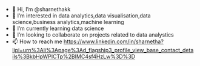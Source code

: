- 👋 Hi, I’m @sharnethakk
- 👀 I’m interested in data analytics,data visualisation,data science,business analytics,machine learning
- 🌱 I’m currently learning data science
- 💞️ I’m looking to collaborate on projects related to data analystics
- 📫 How to reach me https://www.linkedin.com/in/sharnetha?lipi=urn%3Ali%3Apage%3Ad_flagship3_profile_view_base_contact_details%3BkbHpWPICTp%2BIMC4sf4HzLw%3D%3D

<!---
sharnethakk/sharnethakk is a ✨ special ✨ repository because its `README.md` (this file) appears on your GitHub profile.
You can click the Preview link to take a look at your changes.
--->
